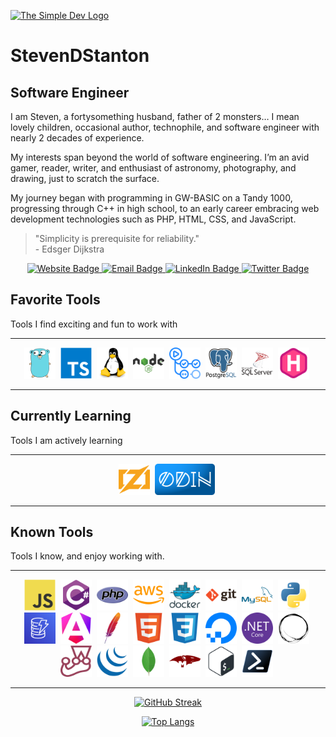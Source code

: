 [![The Simple Dev Logo](https://cdn.thesimpledev.com/images/The-Simple-Dev-Youtube-Header.webp)](https://thesimpledev.com)

# StevenDStanton
## Software Engineer

I am Steven, a fortysomething husband, father of 2 monsters… I mean lovely children, occasional author, technophile, and software engineer with nearly 2 decades of experience.

My interests span beyond the world of software engineering. I’m an avid gamer, reader, writer, and enthusiast of astronomy, photography, and drawing, just to scratch the surface.

My journey began with programming in GW-BASIC on a Tandy 1000, progressing through C++ in high school, to an early career embracing web development technologies such as PHP, HTML, CSS, and JavaScript.

> "Simplicity is prerequisite for reliability."  
> \- Edsger Dijkstra 

<!-- Social Badges -->
<p align="center">
  <a href="https://thesimpledev.com">
    <img src="https://img.shields.io/badge/Website-0A0A0A?style=for-the-badge&logo=safari&logoColor=white" alt="Website Badge"/>
  </a>
  <a href="mailto:steven@thesimpledev.com">
    <img src="https://img.shields.io/badge/Email-D14836?style=for-the-badge&logo=gmail&logoColor=white" alt="Email Badge"/>
  </a>
  <a href="https://www.linkedin.com/in/stevendstanton/">
    <img src="https://img.shields.io/badge/LinkedIn-0077B5?style=for-the-badge&logo=linkedin&logoColor=white" alt="LinkedIn Badge"/>
  </a>
  <a href="https://twitter.com/stevendstanton">
    <img src="https://img.shields.io/badge/Twitter-1DA1F2?style=for-the-badge&logo=twitter&logoColor=white" alt="Twitter Badge"/>
  </a>
</p>

## Favorite Tools
Tools I find exciting and fun to work with

---

<!-- Tech Stack Icons -->
<p align="center">
  <img src="https://github.com/devicons/devicon/blob/master/icons/go/go-original.svg" title="Go" alt="Go" width="50" height="50"/>&nbsp;
  <img src="https://github.com/devicons/devicon/blob/master/icons/typescript/typescript-original.svg" title="TypeScript" alt="TypeScript" width="50" height="50"/>&nbsp;
  <img src="https://github.com/devicons/devicon/blob/master/icons/linux/linux-original.svg" title="Linux" alt="Linux" width="50" height="50"/>&nbsp;
  <img src="https://github.com/devicons/devicon/blob/master/icons/nodejs/nodejs-original-wordmark.svg" title="NodeJS" alt="NodeJS" width="50" height="50"/>&nbsp;
  <img src="https://github.com/devicons/devicon/blob/master/icons/githubactions/githubactions-original.svg" title="GitHub Actions" alt="GitHub Actions" width="50" height="50"/>&nbsp;
  <img src="https://github.com/devicons/devicon/blob/master/icons/postgresql/postgresql-original-wordmark.svg" title="PostgreSQL" alt="PostgreSQL" width="50" height="50"/>&nbsp;
  <img src="https://github.com/devicons/devicon/blob/master/icons/microsoftsqlserver/microsoftsqlserver-original-wordmark.svg" title="MSSQL Server" alt="SQL Server" width="50" height="50"/>&nbsp;
  <img src="https://github.com/devicons/devicon/blob/master/icons/hugo/hugo-original.svg" title="Hugo" alt="Hugo" width="50" height="50"/>&nbsp;
  
  
</p>

---

## Currently Learning
Tools I am actively learning

---
<p align="center">
  <img src="https://github.com/devicons/devicon/blob/master/icons/zig/zig-original.svg" title="Zig" alt="Zig" width="50" height="50"/>&nbsp;
  <img src="https://github.com/odin-lang/Odin/blob/master/misc/logo-slim.png" title="Odin" alt="Odin" height="50"/>&nbsp;
</p>

---

## Known Tools
Tools I know, and enjoy working with. 

---

<p align="center">
  <img src="https://github.com/devicons/devicon/blob/master/icons/javascript/javascript-original.svg" title="JavaScript" alt="JavaScript" width="50" height="50"/>&nbsp;
  <img src="https://github.com/devicons/devicon/blob/master/icons/csharp/csharp-original.svg" title="CSharp" alt="CSharp" width="50" height="50"/>&nbsp;
  <img src="https://github.com/devicons/devicon/blob/master/icons/php/php-original.svg" title="PHP" alt="PHP" width="50" height="50"/>&nbsp;
  <img src="https://github.com/devicons/devicon/blob/master/icons/amazonwebservices/amazonwebservices-plain-wordmark.svg" title="AWS" alt="AWS" width="50" height="50"/>&nbsp;
  <img src="https://github.com/devicons/devicon/blob/master/icons/docker/docker-original-wordmark.svg" title="Docker" alt="Docker" width="50" height="50"/>&nbsp;
  <img src="https://github.com/devicons/devicon/blob/master/icons/git/git-original-wordmark.svg" title="Git" alt="Git" width="50" height="50"/>&nbsp;
  <img src="https://github.com/devicons/devicon/blob/master/icons/mysql/mysql-original-wordmark.svg" title="MySQL" alt="MySQL" width="50" height="50"/>&nbsp;
  <img src="https://github.com/devicons/devicon/blob/master/icons/python/python-original.svg" title="Python" alt="Python" width="50" height="50"/>&nbsp;
  <img src="https://github.com/devicons/devicon/blob/master/icons/dynamodb/dynamodb-original.svg" title="DynamoDB" alt="DynamoDB" width="50" height="50"/>&nbsp;
  <img src="https://github.com/devicons/devicon/blob/master/icons/angular/angular-original.svg" title="Angular" alt="Angular" width="50" height="50"/>&nbsp;
  <img src="https://github.com/devicons/devicon/blob/master/icons/apache/apache-original.svg" title="Apache" alt="Apache" width="50" height="50"/>&nbsp;
  <img src="https://github.com/devicons/devicon/blob/master/icons/html5/html5-original.svg" title="HTML5" alt="HTML5" width="50" height="50"/>&nbsp;
  <img src="https://github.com/devicons/devicon/blob/master/icons/css3/css3-original.svg" title="CSS3" alt="CSS3" width="50" height="50"/>&nbsp;
  <img src="https://github.com/devicons/devicon/blob/master/icons/digitalocean/digitalocean-original.svg" title="Digital Ocean" alt="Digital Ocean" width="50" height="50"/>&nbsp;
  <img src="https://github.com/devicons/devicon/blob/master/icons/dotnetcore/dotnetcore-original.svg" title=".Net" alt=".Net" width="50" height="50"/>&nbsp;
  <img src="https://github.com/devicons/devicon/blob/master/icons/ghost/ghost-original.svg" title="Ghost" alt="Ghost" width="50" height="50"/>&nbsp;
  <img src="https://github.com/devicons/devicon/blob/master/icons/jest/jest-plain.svg" title="Jest" alt="Jest" width="50" height="50"/>&nbsp;
  <img src="https://github.com/devicons/devicon/blob/master/icons/jquery/jquery-original.svg" title="JQuery" alt="JQuery" width="50" height="50"/>&nbsp;
  <img src="https://github.com/devicons/devicon/blob/master/icons/mongodb/mongodb-original.svg" title="MongoDB" alt="MongoDB" width="50" height="50"/>&nbsp;
  <img src="https://github.com/devicons/devicon/blob/master/icons/mongoose/mongoose-original.svg" title="Mongoose" alt="Mongoose" width="50" height="50"/>&nbsp;
   <img src="https://github.com/devicons/devicon/blob/master/icons/bash/bash-original.svg" title="Bash" alt="Bash" width="50" height="50"/>&nbsp;
   <img src="https://github.com/devicons/devicon/blob/master/icons/powershell/powershell-original.svg" title="Powershell" alt="Powershell" width="50" height="50"/>&nbsp;
</p>

---

<!-- GitHub Stats -->
<p align="center">
  <a href="https://git.io/streak-stats">
    <img src="http://github-readme-streak-stats.herokuapp.com?user=StevenDStanton&theme=dark&background=000000" alt="GitHub Streak"/>
  </a>
</p>
<p align="center">
  <a href="https://github-readme-stats-ashen-six-86.vercel.app/api/top-langs/?username=StevenDStanton&theme=vision-friendly-dark&langs_count=10&hide=html,css,scss,ShaderLab,Handlebars,Mathematica,HLSL&exclude_repo=writing,writing-archived,art,Learning,github-readme-stats,thesimpledev.com,writersgrove-net,vim-linux,nvim,GorillaGodsVR" target="_new">
    <img src="https://github-readme-stats-ashen-six-86.vercel.app/api/top-langs/?username=StevenDStanton&theme=vision-friendly-dark&langs_count=10&hide=html,css,scss,ShaderLab,Handlebars,Mathematica,HLSL&exclude_repo=writing,writing-archived,art,Learning,github-readme-stats,thesimpledev.com,writersgrove-net,vim-linux,nvim,GorillaGodsVR" alt="Top Langs"/>
  </a>
</p>


